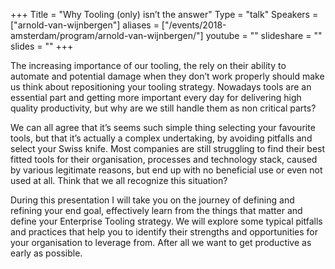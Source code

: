 +++
Title = "Why Tooling (only) isn’t the answer"
Type = "talk"
Speakers = ["arnold-van-wijnbergen"]
aliases = ["/events/2018-amsterdam/program/arnold-van-wijnbergen/"]
youtube = ""
slideshare = ""
slides = ""
+++

The increasing importance of our tooling, the rely on their ability to automate and potential damage when they don’t work properly should make us think about repositioning your tooling strategy. Nowadays tools are an essential part and getting more important every day for delivering high quality productivity, but why are we still handle them as non critical parts?

We can all agree that it’s seems such simple thing selecting your favourite tools, but that it’s actually a complex undertaking, by avoiding pitfalls and select your Swiss knife. Most companies are still struggling to find their best fitted tools for their organisation, processes and technology stack, caused by various legitimate reasons, but end up with no beneficial use or even not used at all. Think that we all recognize this situation?

During this presentation I will take you on the journey of defining and refining your end goal, effectively learn from the things that matter and define your Enterprise Tooling strategy. We will explore some typical pitfalls and practices that help you to identify their strengths and opportunities for your organisation to leverage from. After all we want to get productive as early as possible.

